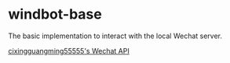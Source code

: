 # windbot-base

The basic implementation to interact with the local Wechat server.

[cixingguangming55555's Wechat API](https://github.com/cixingguangming55555/wechat-bot)
